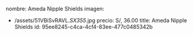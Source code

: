 nombre: Ameda Nipple Shields
imagen:
  - /assets/51VBiSvRAVL._SX355_.jpg
precio: S/, 36.00
title: Ameda Nipple Shields
id: 95ee8245-c4ca-4cf4-83ee-477c0485342b
